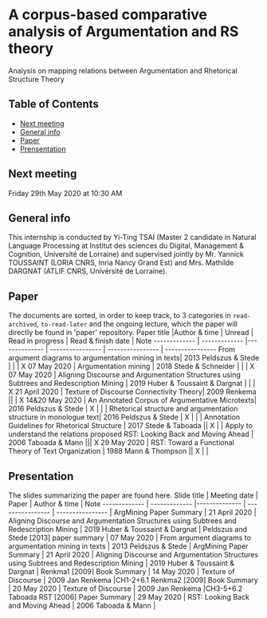 # A corpus-based comparative analysis of Argumentation and RS theory
Analysis on mapping relations between Argumentation and Rhetorical Structure Theory

## Table of Contents
* [Next meeting](#next-meeting)
* [General info](#general-info)
* [Paper](#paper)
* [Prensentation](#presentation)

## Next meeting
Friday 29th May 2020 at 10:30 AM

## General info
This internship is conducted by Yi-Ting TSAI (Master 2 candidate in Natural Language Processing at Institut des sciences du Digital, Management & Cognition, Université de Lorraine) and supervised jointly by Mr. Yannick TOUSSAINT (LORIA CNRS, Inria Nancy Grand Est) and Mrs. Mathilde DARGNAT (ATLIF CNRS, Univérsité de Lorraine).

## Paper
The documents are sorted, in order to keep track, to 3 categories in `read-archived`, `to-read-later` and the ongoing lecture, which the paper will directly be found in 'paper' repository.
Paper title   |Author & time  | Unread        | Read in progress | Read & finish date | Note
------------- | ------------- |-------------- | ---------------- | ---------------- | ----------------
From argument diagrams to argumentation mining in texts| 2013 Peldszus & Stede  | | | X 07 May 2020 | 
Argumentation mining | 2018 Stede & Schneider  | | | X 07 May 2020 | 
Aligning Discourse and Argumentation Structures using Subtrees and Redescription Mining | 2019 Huber & Toussaint & Dargnat | | | X 21 April 2020 | 
Texture of Discourse Connectivity Theory| 2009 Renkema ||   | X 14&20 May 2020 |
An Annotated Corpus of Argumentative Microtexts| 2016 Peldszus & Stede | X | | | 
Rhetorical structure and argumentation structure in monologue text| 2016 Peldszus & Stede | X |  | | 
Annotation Guidelines for Rhetorical Structure | 2017 Stede & Taboada || X  | | Apply to understand the relations proposed
RST: Looking Back and Moving Ahead | 2006 Taboada & Mann ||| X 29 May 2020 | 
RST: Toward a Functional Theory of Text Organization | 1988 Mann & Thompson || X  | | 


## Presentation
The slides summarizing the paper are found here.
Slide title   | Meeting date  | Paper         | Author & time    | Note
------------- | ------------- |-------------- | ---------------- | ---------------- | 
ArgMining Paper Summary | 21 April 2020 | Aligning Discourse and Argumentation Structures using Subtrees and Redescription Mining | 2019 Huber & Toussaint & Dargnat |
Peldszus and Stede [2013] paper summary | 07 May 2020 | From argument diagrams to argumentation mining in texts | 2013 Peldszus & Stede |
ArgMining Paper Summary | 21 April 2020 | Aligning Discourse and Argumentation Structures using Subtrees and Redescription Mining | 2019 Huber & Toussaint & Dargnat |
Renkma1 [2009] Book Summary | 14 May 2020 | Texture of Discourse | 2009 Jan Renkema |CH1-2+6.1
Renkma2 [2009] Book Summary | 20 May 2020 | Texture of Discourse | 2009 Jan Renkema |CH3-5+6.2
Taboada RST [2006] Paper Summary | 29 May 2020 | RST: Looking Back and Moving Ahead | 2006 Taboada & Mann |
